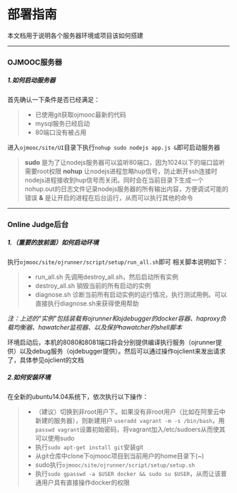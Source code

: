 # 部署指南
本文档用于说明各个服务器环境或项目该如何搭建

------

### OJMOOC服务器
##### 1.如何启动服务器
首先确认一下条件是否已经满足：
> * 已使用git获取ojmooc最新的代码
> * mysql服务已经启动
> * 80端口没有被占用

进入`ojmooc/site/UI`目录下执行`nohup sudo nodejs app.js &`即可启动服务器
> **sudo** 是为了让nodejs服务器可以监听80端口，因为1024以下的端口监听需要root权限
> **nohup** 让nodejs进程忽略hup信号，防止断开ssh连接时nodejs进程接收到hup信号而关闭。同时会在当前目录下生成一个nohup.out的日志文件记录nodejs服务器的所有输出内容，方便调试可能的错误
> **&** 是让开启的进程在后台运行，从而可以执行其他的命令

------

### Online Judge后台
##### 1.（重要的放前面）如何启动环境
执行`ojmooc/site/ojrunner/script/setup/run_all.sh`即可
相关脚本说明如下：
> * run_all.sh 先调用destroy_all.sh，然后启动所有实例
> * destroy_all.sh 销毁当前的所有启动的实例
> * diagnose.sh 诊断当前所有启动实例的运行情况，执行测试用例。可以直接执行diagnose.sh来获得使用帮助

*注：上述的“实例”包括装载有ojrunner和ojdebugger的docker容器、haproxy负载均衡器、hawatcher监视器、以及保护hawatcher的shell脚本*

环境启动后，本机的8080和8081端口将会分别提供编译执行服务（ojrunner提供）以及debug服务（ojdebugger提供）。然后可以通过操作ojclient来发出请求了，具体参见ojclient的文档

##### 2.如何安装环境
在全新的ubuntu14.04系统下，依次执行以下操作：
> * （建议）切换到非root用户下。如果没有非root用户（比如在阿里云中新建的服务器），则新建用户 `useradd vagrant -m -s /bin/bash`，用`passwd vagrant`设置初始密码，将vagrant加入/etc/sudoers从而使其可以使用sudo
> * 执行`sudo apt-get install git`安装git
> * 从git仓库中clone下ojmooc项目到当前用户的home目录下(~)
> * sudo执行`ojmooc/site/ojrunner/script/setup/setup.sh`
> * 执行`sudo gpasswd -a $USER docker && sudo su $USER`，从而让该普通用户具有直接操作docker的权限